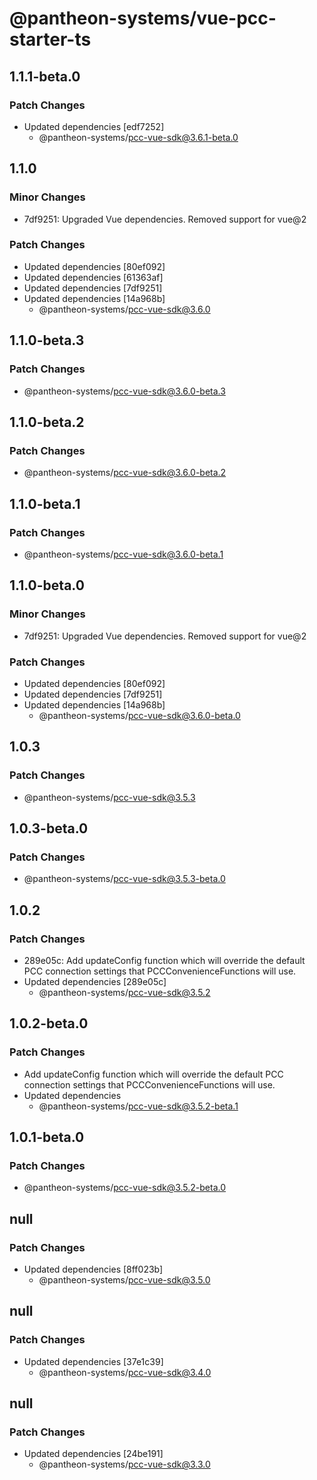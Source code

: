 # @pantheon-systems/vue-pcc-starter-ts

## 1.1.1-beta.0

### Patch Changes

- Updated dependencies [edf7252]
  - @pantheon-systems/pcc-vue-sdk@3.6.1-beta.0

## 1.1.0

### Minor Changes

- 7df9251: Upgraded Vue dependencies. Removed support for vue@2

### Patch Changes

- Updated dependencies [80ef092]
- Updated dependencies [61363af]
- Updated dependencies [7df9251]
- Updated dependencies [14a968b]
  - @pantheon-systems/pcc-vue-sdk@3.6.0

## 1.1.0-beta.3

### Patch Changes

- @pantheon-systems/pcc-vue-sdk@3.6.0-beta.3

## 1.1.0-beta.2

### Patch Changes

- @pantheon-systems/pcc-vue-sdk@3.6.0-beta.2

## 1.1.0-beta.1

### Patch Changes

- @pantheon-systems/pcc-vue-sdk@3.6.0-beta.1

## 1.1.0-beta.0

### Minor Changes

- 7df9251: Upgraded Vue dependencies. Removed support for vue@2

### Patch Changes

- Updated dependencies [80ef092]
- Updated dependencies [7df9251]
- Updated dependencies [14a968b]
  - @pantheon-systems/pcc-vue-sdk@3.6.0-beta.0

## 1.0.3

### Patch Changes

- @pantheon-systems/pcc-vue-sdk@3.5.3

## 1.0.3-beta.0

### Patch Changes

- @pantheon-systems/pcc-vue-sdk@3.5.3-beta.0

## 1.0.2

### Patch Changes

- 289e05c: Add updateConfig function which will override the default PCC
  connection settings that PCCConvenienceFunctions will use.
- Updated dependencies [289e05c]
  - @pantheon-systems/pcc-vue-sdk@3.5.2

## 1.0.2-beta.0

### Patch Changes

- Add updateConfig function which will override the default PCC connection
  settings that PCCConvenienceFunctions will use.
- Updated dependencies
  - @pantheon-systems/pcc-vue-sdk@3.5.2-beta.1

## 1.0.1-beta.0

### Patch Changes

- @pantheon-systems/pcc-vue-sdk@3.5.2-beta.0

## null

### Patch Changes

- Updated dependencies [8ff023b]
  - @pantheon-systems/pcc-vue-sdk@3.5.0

## null

### Patch Changes

- Updated dependencies [37e1c39]
  - @pantheon-systems/pcc-vue-sdk@3.4.0

## null

### Patch Changes

- Updated dependencies [24be191]
  - @pantheon-systems/pcc-vue-sdk@3.3.0
